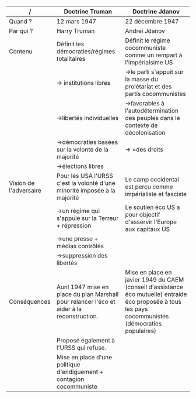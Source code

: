 | /                      | Doctrine Truman                                                                            | Doctrine Jdanov                                                                                                                                       |
| ---------------------- | ------------------------------------------------------------------------------------------ | ----------------------------------------------------------------------------------------------------------------------------------------------------- |
| Quand ?                | 12 mars 1947                                                                               | 22 décembre 1947                                                                                                                                      |
| Par qui ?              | Harry Truman                                                                               | Andrei Jdanov                                                                                                                                         |
| Contenu                | Définit les démocraties/régimes totalitaires                                               | Définit le régime cocommuniste comme un rempart à l'impérialsime US                                                                                   |
|                        | -> institutions libres                                                                     | ->le parti s'appuit sur la masse du prolétariat et des partis cocommunistes                                                                           |
|                        | ->libertés individuelles                                                                   | ->favorables à l'autodétermination des peuples dans le contexte de décolonisation                                                                     |
|                        | ->démocraties basées sur la volonté de la majorité                                         | -> =des droits                                                                                                                                        |
|                        | ->élections libres                                                                         |                                                                                                                                                       |
| Vision de l'adversaire | Pour les USA l'URSS c'est la volonté d'une minorité imposée à la majorité                  | Le camp occidental est perçu comme impérialiste et fasciste                                                                                           |
|                        | ->un régime qui s'appuie sur la Terreur + répression                                       | Le soutien éco US a pour objectif d'asservir l'Europe aux capitaux US                                                                                 |
|                        | ->une presse + médias contrôlés                                                            |                                                                                                                                                       |
|                        | ->suppression des libertés                                                                 |                                                                                                                                                       |
| Conséquences           | Aunl 1947 mise en place du plan Marshall pour relancer l'éco et aider à la reconstruction. | Mise en place en javier 1949 du CAEM (conseil d'assistance éco mutuelle) entraide éco proposée à tous les pays cocommunistes (démocraties populaires) |
|                        | Proposé également à l'URSS qui refuse.                                                     |                                                                                                                                                       |
|                        | Mise en place d'une politique d'endiguement + contagion cocommuniste                       |                                                                                                                                                       |
